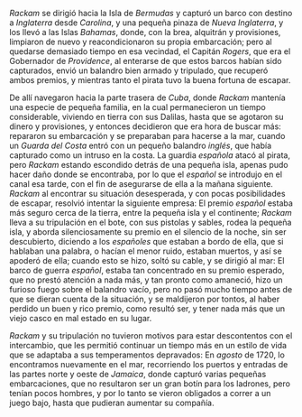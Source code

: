 _Rackam_ se dirigió hacia la Isla de _Bermudas_ y capturó un barco con destino a _Inglaterra_ desde _Carolina_, y una pequeña pinaza de _Nueva Inglaterra_, y los llevó a las Islas _Bahamas_, donde, con la brea, alquitrán y provisiones, limpiaron de nuevo y reacondicionaron su propia embarcación; pero al quedarse demasiado tiempo en esa vecindad, el Capitán _Rogers_, que era el Gobernador de _Providence_, al enterarse de que estos barcos habían sido capturados, envió un balandro bien armado y tripulado, que recuperó ambos premios, y mientras tanto el pirata tuvo la buena fortuna de escapar.

De allí navegaron hacia la parte trasera de _Cuba_, donde _Rackam_ mantenía una especie de pequeña familia, en la cual permanecieron un tiempo considerable, viviendo en tierra con sus Dalilas, hasta que se agotaron su dinero y provisiones, y entonces decidieron que era hora de buscar más: repararon su embarcación y se preparaban para hacerse a la mar, cuando un _Guarda del Costa_ entró con un pequeño balandro _inglés_, que había capturado como un intruso en la costa. La guardia _española_ atacó al pirata, pero _Rackam_ estando escondido detrás de una pequeña isla, apenas pudo hacer daño donde se encontraba, por lo que el _español_ se introdujo en el canal esa tarde, con el fin de asegurarse de ella a la mañana siguiente. _Rackam_ al encontrar su situación desesperada, y con pocas posibilidades de escapar, resolvió intentar la siguiente empresa: El premio _español_ estaba más seguro cerca de la tierra, entre la pequeña isla y el continente; _Rackam_ lleva a su tripulación en el bote, con sus pistolas y sables, rodea la pequeña isla, y aborda silenciosamente su premio en el silencio de la noche, sin ser descubierto, diciendo a los _españoles_ que estaban a bordo de ella, que si hablaban una palabra, o hacían el menor ruido, estaban muertos, y así se apoderó de ella; cuando esto se hizo, soltó su cable, y se dirigió al mar: El barco de guerra _español_, estaba tan concentrado en su premio esperado, que no prestó atención a nada más, y tan pronto como amaneció, hizo un furioso fuego sobre el balandro vacío, pero no pasó mucho tiempo antes de que se dieran cuenta de la situación, y se maldijeron por tontos, al haber perdido un buen y rico premio, como resultó ser, y tener nada más que un viejo casco en mal estado en su lugar.

_Rackam_ y su tripulación no tuvieron motivos para estar descontentos con el intercambio, que les permitió continuar un tiempo más en un estilo de vida que se adaptaba a sus temperamentos depravados: En _agosto_ de 1720, lo encontramos nuevamente en el mar, recorriendo los puertos y entradas de las partes norte y oeste de _Jamaica_, donde capturó varias pequeñas embarcaciones, que no resultaron ser un gran botín para los ladrones, pero tenían pocos hombres, y por lo tanto se vieron obligados a correr a un juego bajo, hasta que pudieran aumentar su compañía.